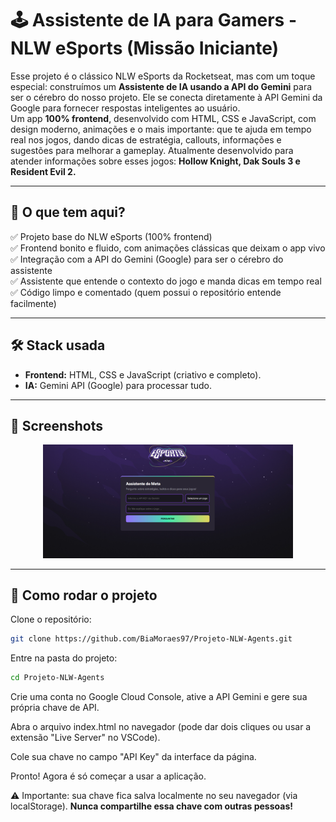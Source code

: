 # 🕹️ Assistente de IA para Gamers - NLW eSports (Missão Iniciante)

Esse projeto é o clássico NLW eSports da Rocketseat, mas com um toque especial: construímos um **Assistente de IA usando a API do Gemini** para ser o cérebro do nosso projeto. Ele se conecta diretamente à API Gemini da Google para fornecer respostas inteligentes ao usuário.  
Um app **100% frontend**, desenvolvido com HTML, CSS e JavaScript, com design moderno, animações e o mais importante: que te ajuda em tempo real nos jogos, dando dicas de estratégia, callouts, informações e sugestões para melhorar a gameplay.
Atualmente desenvolvido para atender informações sobre esses jogos: **Hollow Knight, Dak Souls 3 e Resident Evil 2.**

---

## 🚀 O que tem aqui?

✅ Projeto base do NLW eSports (100% frontend)  
✅ Frontend bonito e fluido, com animações clássicas que deixam o app vivo
✅ Integração com a API do Gemini (Google) para ser o cérebro do assistente  
✅ Assistente que entende o contexto do jogo e manda dicas em tempo real  
✅ Código limpo e comentado (quem possui o repositório entende facilmente)

---

## 🛠️ Stack usada

- **Frontend:** HTML, CSS e JavaScript (criativo e completo).
- **IA:** Gemini API (Google) para processar tudo.

---

## 📸 Screenshots

<p align="center">
  <img src="assets/printNLW.png" width="400px">
</p>

---

## 🚧 Como rodar o projeto

Clone o repositório:

```bash
git clone https://github.com/BiaMoraes97/Projeto-NLW-Agents.git
```

Entre na pasta do projeto:

```bash
cd Projeto-NLW-Agents
```

Crie uma conta no Google Cloud Console, ative a API Gemini e gere sua própria chave de API.

Abra o arquivo index.html no navegador (pode dar dois cliques ou usar a extensão "Live Server" no VSCode).

Cole sua chave no campo "API Key" da interface da página.

Pronto! Agora é só começar a usar a aplicação.

⚠️ Importante: sua chave fica salva localmente no seu navegador (via localStorage).
**Nunca compartilhe essa chave com outras pessoas!**
